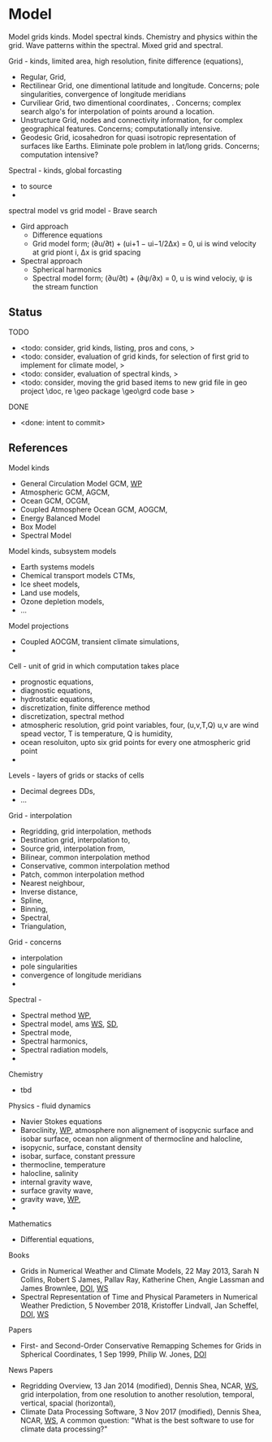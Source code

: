 # Model 

Model grids kinds. Model spectral kinds. Chemistry and physics within the grid. Wave patterns within the spectral. Mixed grid and spectral.

Grid - kinds, limited area, high resolution, finite difference (equations), 
* Regular, Grid, 
* Rectilinear Grid, one dimentional latitude and longitude. Concerns; pole singularities, convergence of longitude meridians
* Curviliear Grid, two dimentional coordinates, . Concerns; complex search algo's for interpolation of points around a location.
* Unstructure Grid, nodes and connectivity information, for complex geographical features. Concerns; computationally intensive.
* Geodesic Grid, icosahedron for quasi isotropic representation of surfaces like Earths. Eliminate pole problem in lat/long grids. Concerns; computation intensive?

Spectral - kinds, global forcasting
* to source
* 

spectral model vs grid model  - Brave search
* Gird approach
	* Difference equations
	* Grid model form; (∂u/∂t) + (ui+1 − ui−1/2Δx) = 0, ui is wind velocity at grid piont i, Δx is grid spacing
* Spectral approach
	* Spherical harmonics
	* Spectral model form; (∂u/∂t) + (∂ψ/∂x) = 0, u is wind velociy, ψ is the stream function

## Status

TODO
* <todo: consider, grid kinds, listing, pros and cons,  >
* <todo: consider, evaluation of grid kinds, for selection of first grid to implement for climate model, >
* <todo: consider, evaluation of spectral kinds, >
* <todo: consider, moving the grid based items to new grid file in geo project \doc, re \geo package \geo\grd code base >

DONE
* <done: intent to commit>

## References

Model kinds
* General Circulation Model GCM, [WP](https://en.wikipedia.org/wiki/General_circulation_model)
* Atmospheric GCM, AGCM, 
* Ocean GCM, OCGM, 
* Coupled Atmosphere Ocean GCM, AOGCM, 
* Energy Balanced Model
* Box Model
* Spectral Model

Model kinds, subsystem models
* Earth systems models
* Chemical transport models CTMs,
* Ice sheet models, 
* Land use models, 
* Ozone depletion models,
* ...

Model projections
* Coupled AOCGM, transient climate simulations, 
* 

Cell - unit of grid in which computation takes place
* prognostic equations, 
* diagnostic equations, 
* hydrostatic equations, 
* discretization, finite difference method
* discretization, spectral method
* atmospheric resolution, grid point variables, four, (u,v,T,Q) u,v are wind spead vector, T is temperature, Q is humidity, 
* ocean resoluiton, upto six grid points for every one atmospheric grid point 
* 

Levels - layers of grids or stacks of cells
* Decimal degrees DDs, 
* ...

Grid - interpolation
* Regridding, grid interpolation, methods
* Destination grid, interpolation to, 
* Source grid, interpolation from, 
* Bilinear, common interpolation method
* Conservative, common interpolation method
* Patch, common interpolation method
* Nearest neighbour, 
* Inverse distance,
* Spline,
* Binning,
* Spectral, 
* Triangulation, 

Grid - concerns
* interpolation
* pole singularities
* convergence of longitude meridians
* 

Spectral - 
* Spectral method [WP](https://en.wikipedia.org/wiki/Spectral_method), 
* Spectral model, ams [WS](https://glossary.ametsoc.org/wiki/Spectral_model), [SD](https://www.sciencedirect.com/topics/engineering/spectral-model), 
* Spectral mode,
* Spectral harmonics, 
* Spectral radiation models, 
* 

Chemistry
* tbd

Physics - fluid dynamics
* Navier Stokes equations
* Baroclinity, [WP](https://en.wikipedia.org/wiki/Baroclinity), atmosphere non alignement of isopycnic surface and isobar surface, ocean non alignment of thermocline and halocline, 
* isopycnic, surface, constant density
* isobar, surface, constant pressure
* thermocline, temperature
* halocline, salinity
* internal gravity wave,
* surface gravity wave, 
* gravity wave, [WP](https://en.wikipedia.org/wiki/Gravity_wave), 
* 

Mathematics
* Differential equations, 

Books
* Grids in Numerical Weather and Climate Models, 22 May 2013, Sarah N Collins, Robert S James, Pallav Ray, Katherine Chen, Angie Lassman and James Brownlee, [DOI](https://doi.org/10.5772/55922), [WS](https://www.intechopen.com/chapters/43438)
* Spectral Representation of Time and Physical Parameters in Numerical Weather Prediction, 5 November 2018, Kristoffer Lindvall, Jan Scheffel, [DOI](https://doi.org/10.5772/intechopen.80351), [WS](https://www.intechopen.com/chapters/63389)

Papers
* First- and Second-Order Conservative Remapping Schemes for Grids in Spherical Coordinates, 1 Sep 1999, Philip W. Jones, [DOI](https://doi.org/10.1175/1520-0493(1999)127<2204:FASOCR>2.0.CO;2)

News Papers
* Regridding Overview, 13 Jan 2014 (modified), Dennis Shea, NCAR, [WS](https://climatedataguide.ucar.edu/climate-tools/regridding-overview), grid interpolation, from one resolution to another resolution, temporal, vertical, spacial (horizontal), 
* Climate Data Processing Software, 3 Nov 2017 (modified), Dennis Shea, NCAR, [WS](https://climatedataguide.ucar.edu/climate-tools/climate-data-processing-software), A common question: "What is the best software to use for climate data processing?"

